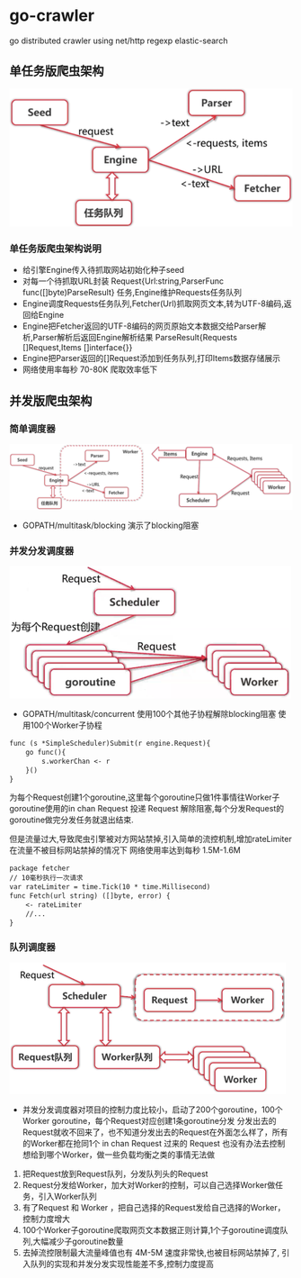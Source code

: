# go-crawler
go distributed crawler using net/http regexp elastic-search

## 单任务版爬虫架构
![image](https://github.com/solozyx/go-crawler/blob/master/screenshots/singletask.png)

### 单任务版爬虫架构说明
* 给引擎Engine传入待抓取网站初始化种子seed
* 对每一个待抓取URL封装 Request{Url:string,ParserFunc func([]byte)ParseResult} 任务,Engine维护Requests任务队列
* Engine调度Requests任务队列,Fetcher(Url)抓取网页文本,转为UTF-8编码,返回给Engine
* Engine把Fetcher返回的UTF-8编码的网页原始文本数据交给Parser解析,Parser解析后返回Engine解析结果 ParseResult{Requests []Request,Items []interface{}}
* Engine把Parser返回的[]Request添加到任务队列,打印Items数据存储展示
* 网络使用率每秒 70-80K 爬取效率低下

## 并发版爬虫架构
### 简单调度器
![image](https://github.com/solozyx/go-crawler/blob/master/screenshots/multitask.png)
* GOPATH/multitask/blocking    演示了blocking阻塞

### 并发分发调度器
![image](https://github.com/solozyx/go-crawler/blob/master/screenshots/concurrentscheduler.png)
* GOPATH/multitask/concurrent  使用100个其他子协程解除blocking阻塞 使用100个Worker子协程
```
func (s *SimpleScheduler)Submit(r engine.Request){
	go func(){
		s.workerChan <- r
	}()
}
```
为每个Request创建1个goroutine,这里每个goroutine只做1件事情往Worker子goroutine使用的in chan Request 投递 Request 解除阻塞,每个分发Request的goroutine做完分发任务就退出结束.

但是流量过大,导致爬虫引擎被对方网站禁掉,引入简单的流控机制,增加rateLimiter在流量不被目标网站禁掉的情况下 网络使用率达到每秒 1.5M-1.6M
```
package fetcher
// 10毫秒执行一次请求
var rateLimiter = time.Tick(10 * time.Millisecond)
func Fetch(url string) ([]byte, error) {
	<- rateLimiter
	//...
}
```

### 队列调度器
![image](https://github.com/solozyx/go-crawler/blob/master/screenshots/queued.png)
* 并发分发调度器对项目的控制力度比较小，启动了200个goroutine，100个Worker goroutine，每个Request对应创建1条goroutine分发
分发出去的Request就收不回来了，也不知道分发出去的Request在外面怎么样了，所有的Worker都在抢同1个 in chan Request 过来的 Request 也没有办法去控制想给到哪个Worker，做一些负载均衡之类的事情无法做
1. 把Request放到Request队列，分发队列头的Request
2. Request分发给Worker，加大对Worker的控制，可以自己选择Worker做任务，引入Worker队列
3. 有了Request 和 Worker ，把自己选择的Request发给自己选择的Worker，控制力度增大
4. 100个Worker子goroutine爬取网页文本数据正则计算,1个子goroutine调度队列,大幅减少子goroutine数量
5. 去掉流控限制最大流量峰值也有 4M-5M 速度非常快,也被目标网站禁掉了, 引入队列的实现和并发分发实现性能差不多,控制力度提高
